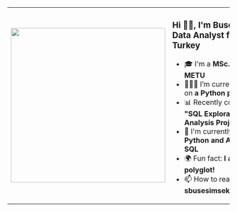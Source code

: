 <table>
  <tr>
    <td>
      <img src="https://i.pinimg.com/originals/e7/26/c7/e726c74ac081eed50feee1433d12c998.gif" width="350">
    </td>
    <td>
      <h3>Hi 👋🏻, I'm Buse, a Junior Data Analyst from Turkey</h3>
      <ul>
        <li>🎓 I'm a <b>MSc. Student at METU</b></li>
        <li>👩🏻‍💻 I’m currently working on <b>a Python project</b></li>
        <li>📊 Recently completed <b>"SQL Exploratory Data Analysis Project"</b></li>
        <li>📖 I'm currently learning <b>Python and Advanced SQL</b></li>
        <li>🌍 Fun fact: <b>I am a polyglot!</b></li>
        <li>📫 How to reach me: <b>sbusesimsek@gmail.com</b></li>
      </ul>
    </td>
  </tr>
</table>
